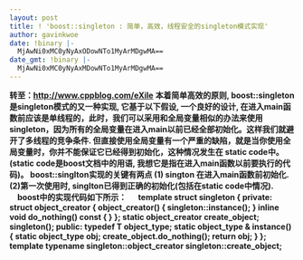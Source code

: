 ```yaml
---
layout: post
title: ! 'boost::singleton : 简单，高效，线程安全的singleton模式实现'
author: gavinkwoe
date: !binary |-
  MjAwNi0xMC0yNyAxODowNTo1MyArMDgwMA==
date_gmt: !binary |-
  MjAwNi0xMC0yNyAxMDowNTo1MyArMDgwMA==
---
```

<strong>转至：<a href="http://www.cppblog.com/eXile">http://www.cppblog.com/eXile</a></strong>
<strong>本着简单高效的原则,  boost::singleton是singleton模式的又一种实现,  它基于以下假设, 一个良好的设计, 在进入main函数前应该是单线程的，此时，我们可以采用和全局变量相似的办法来使用singleton，因为所有的全局变量在进入main以前已经全部初始化。这样我们就避开了多线程的竞争条件. 但直接使用全局变量有一个严重的缺陷，就是当你使用全局变量时，你并不能保证它已经得到初始化，这种情况发生在 static code中。(static code是boost文档中的用语, 我想它是指在进入main函数以前要执行的代码)。
     boost::singlton实现的关键有两点
         (1) sington 在进入main函数前初始化.
          (2)第一次使用时, singlton已得到正确的初始化(包括在static code中情况).
　boost中的实现代码如下所示：
　
template <typename T>
struct singleton
{
  private:
        struct object_creator
       {
               object_creator() { singleton<T>::instance(); }
               inline void do_nothing() const { }
       };
     static object_creator create_object;
     singleton();
  public:
     typedef  T  object_type;
     static object_type & instance()
    {
         static object_type obj;
         create_object.do_nothing();
         return obj;
    }
};
template <typename T>  typename singleton<T>::object_creator singleton<T>::create_object;</strong>
